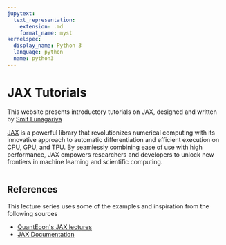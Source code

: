 ```yaml
---
jupytext:
  text_representation:
    extension: .md
    format_name: myst
kernelspec:
  display_name: Python 3
  language: python
  name: python3
---
```


# JAX Tutorials

This website presents introductory tutorials on JAX, designed and written by [Smit Lunagariya](https://smit-create.github.io/intro.html)

[JAX](https://jax.readthedocs.io/en/latest/notebooks/quickstart.html) is a powerful library that revolutionizes numerical computing with its
innovative approach to automatic differentiation and efficient execution
on CPU, GPU, and TPU. By seamlessly combining ease of use with high
performance, JAX empowers researchers and developers to unlock new
frontiers in machine learning and scientific computing.

```{tableofcontents}
```

## References

This lecture series uses some of the examples and inspiration from the following sources

- [QuantEcon's JAX lectures](https://jax.quantecon.org/)
- [JAX Documentation](https://jax.readthedocs.io/en/latest/index.html)
